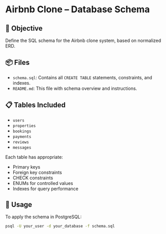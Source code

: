 # Airbnb Clone – Database Schema

## 🎯 Objective
Define the SQL schema for the Airbnb clone system, based on normalized ERD.

## 📦 Files

- `schema.sql`: Contains all `CREATE TABLE` statements, constraints, and indexes.
- `README.md`: This file with schema overview and instructions.

## 📋 Tables Included

- `users`
- `properties`
- `bookings`
- `payments`
- `reviews`
- `messages`

Each table has appropriate:
- Primary keys
- Foreign key constraints
- CHECK constraints
- ENUMs for controlled values
- Indexes for query performance

## 🧪 Usage

To apply the schema in PostgreSQL:

```bash
psql -U your_user -d your_database -f schema.sql
